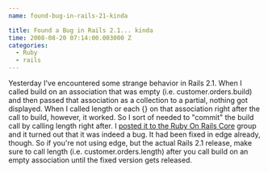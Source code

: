 ```yaml
---
name: found-bug-in-rails-21-kinda

title: Found a Bug in Rails 2.1... kinda
time: 2008-08-20 07:14:00.003000 Z
categories:
  - Ruby
  - rails
---
```


Yesterday I've encountered some strange behavior in Rails 2.1. When I called build on an association that was empty (i.e. customer.orders.build) and then passed that association as a collection to a partial, nothing got displayed. When I called length or each {} on that association right after the call to build, however, it worked. So I sort of needed to "commit" the build call by calling length right after.
I <a href="http://groups.google.com/group/rubyonrails-core/browse_thread/thread/15d2917c8fe02bec">posted it to the Ruby On Rails Core</a> group and it turned out that it was indeed a bug. It had been fixed in edge already, though.
So if you're not using edge, but the actual Rails 2.1 release, make sure to call length (i.e. customer.orders.length) after you call build on an empty association until the fixed version gets released.
